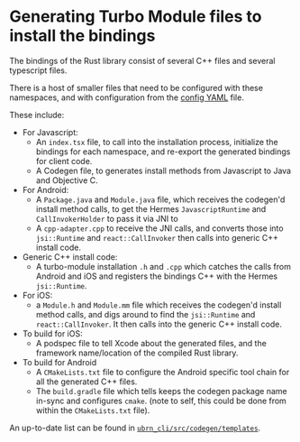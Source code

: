 # Generating Turbo Module files to install the bindings

The bindings of the Rust library consist of several C++ files and several typescript files.

There is a host of smaller files that need to be configured with these namespaces, and with configuration from the [config YAML](config-yaml.md) file.

These include:

- For Javascript:
	- An `index.tsx` file, to call into the installation process, initialize the bindings for each namespace, and re-export the generated bindings for client code.
	- A Codegen file, to generates install methods from Javascript to Java and Objective C.
- For Android:
	- A `Package.java` and `Module.java` file, which receives the codegen'd install method calls, to get the Hermes `JavascriptRuntime` and `CallInvokerHolder` to pass it via JNI to
	- A `cpp-adapter.cpp` to receive the JNI calls, and converts those into `jsi::Runtime` and `react::CallInvoker` then calls into generic C++ install code.
- Generic C++ install code:
	- A turbo-module installation `.h` and `.cpp` which catches the calls from Android and iOS and registers the bindings C++ with the Hermes `jsi::Runtime`.
- For iOS:
	- a `Module.h` and `Module.mm` file which receives the codegen'd install method calls, and digs around to find the `jsi::Runtime` and `react::CallInvoker`. It then calls into the generic C++ install code.
- To build for iOS:
	- A podspec file to tell Xcode about the generated files, and the framework name/location of the compiled Rust library.
- To build for Android
	- A `CMakeLists.txt` file to configure the Android specific tool chain for all the generated C++ files.
	- The `build.gradle` file which tells keeps the codegen package name in-sync and configures `cmake`. (note to self, this could be done from within the `CMakeLists.txt` file).

An up-to-date list can be found in [`ubrn_cli/src/codegen/templates`](https://github.com/jhugman/uniffi-bindgen-react-native/tree/main/crates/ubrn_cli/src/codegen/templates).

